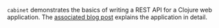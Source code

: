 `cabinet` demonstrates the basics of writing a REST API for a Clojure web application. The [associated blog post](http://mmcgrana.github.com/2010/07/clojure-rest-api.html) explains the application in detail.
